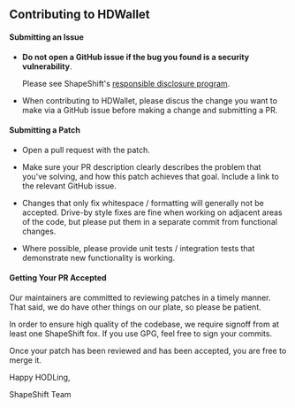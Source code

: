 ## Contributing to HDWallet

#### Submitting an Issue

*  **Do not open a GitHub issue if the bug you found is a security
   vulnerability**.

   Please see ShapeShift's [responsible disclosure program](https://corp.shapeshift.io/responsible-disclosure-program/).

*  When contributing to HDWallet, please discus the change you want to make via
   a GitHub issue before making a change and submitting a PR.


#### Submitting a Patch

*  Open a pull request with the patch.

*  Make sure your PR description clearly describes the problem that you've
   solving, and how this patch achieves that goal.  Include a link to the
   relevant GitHub issue.

*  Changes that only fix whitespace / formatting will generally not be
   accepted.  Drive-by style fixes are fine when working on adjacent areas of
   the code, but please put them in a separate commit from functional changes.

*  Where possible, please provide unit tests / integration tests that
   demonstrate new functionality is working.


#### Getting Your PR Accepted

Our maintainers are committed to reviewing patches in a timely manner.  That
said, we do have other things on our plate, so please be patient.

In order to ensure high quality of the codebase, we require signoff from at
least one ShapeShift fox.  If you use GPG, feel free to sign your commits.

Once your patch has been reviewed and has been accepted, you are free to merge it.


Happy HODLing,

ShapeShift Team
